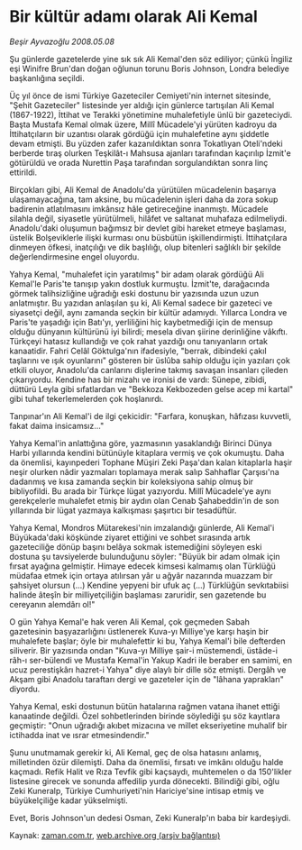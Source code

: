 # Bir kültür adamı olarak Ali Kemal

*Beşir Ayvazoğlu 2008.05.08*

<tr><td class="metin" colspan="2" style="padding-top: 20px; padding-left: 5px; padding-right: 10px;">Şu günlerde gazetelerde yine sık sık Ali Kemal'den söz ediliyor; çünkü İngiliz eşi Winifre Brun'dan doğan oğlunun torunu Boris Johnson, Londra belediye başkanlığına seçildi.</td></tr><tr><td class="metin" colspan="2" style="padding-top: 20px; padding-left: 5px; padding-right: 10px;"><p>Üç yıl önce de ismi Türkiye Gazeteciler Cemiyeti'nin internet sitesinde, "Şehit Gazeteciler" listesinde yer aldığı için günlerce tartışılan Ali Kemal (1867-1922), İttihat ve Terakki yönetimine muhalefetiyle ünlü bir gazeteciydi. Başta Mustafa Kemal olmak üzere, Millî Mücadele'yi yürüten kadroyu da İttihatçıların bir uzantısı olarak gördüğü için muhalefetine aynı şiddetle devam etmişti. Bu yüzden zafer kazanıldıktan sonra Tokatlıyan Oteli'ndeki berberde tıraş olurken Teşkilât-ı Mahsusa ajanları tarafından kaçırılıp İzmit'e götürüldü ve orada Nurettin Paşa tarafından sorgulandıktan sonra linç ettirildi.
<p>Birçokları gibi, Ali Kemal de Anadolu'da yürütülen mücadelenin başarıya ulaşamayacağına, tam aksine, bu mücadelenin işleri daha da zora sokup badirenin atlatılmasını imkânsız hâle getireceğine inanmıştı. Mücadele silahla değil, siyasetle yürütülmeli, hilâfet ve saltanat muhafaza edilmeliydi. Anadolu'daki oluşumun bağımsız bir devlet gibi hareket etmeye başlaması, üstelik Bolşeviklerle ilişki kurması onu büsbütün işkillendirmişti. İttihatçılara dinmeyen öfkesi, inatçılığı ve dik başlılığı, olup bitenleri sağlıklı bir şekilde değerlendirmesine engel oluyordu. 
<p>Yahya Kemal, "muhalefet için yaratılmış" bir adam olarak gördüğü Ali Kemal'le Paris'te tanışıp yakın dostluk kurmuştu. İzmit'te, darağacında görmek talihsizliğine uğradığı eski dostunu bir yazısında uzun uzun anlatmıştır. Bu yazıdan anlaşılan şu ki, Ali Kemal sadece bir gazeteci ve siyasetçi değil, aynı zamanda seçkin bir kültür adamıydı. Yıllarca Londra ve Paris'te yaşadığı için Batı'yı, yerliliğini hiç kaybetmediği için de mensup olduğu dünyanın kültürünü iyi bilirdi; mesela divan şiirine derinliğine vâkıftı. Türkçeyi hatasız kullandığı ve çok rahat yazdığı onu tanıyanların ortak kanaatidir. Fahri Celâl Göktulga'nın ifadesiyle, "berrak, dibindeki çakıl taşlarını ve ışık oyunlarını" gösteren bir üslûba sahip olduğu için yazıları çok etkili oluyor, Anadolu'da canlarını dişlerine takmış savaşan insanları çileden çıkarıyordu. Kendine has bir mizahı ve ironisi de vardı: Sünepe, zibidi, düttürü Leyla gibi sıfatlardan ve "Bekkoza Kekbozeden gelse acep mi kartal" gibi tuhaf tekerlemelerden çok hoşlanırdı. 
<p>Tanpınar'ın Ali Kemal'i de ilgi çekicidir: "Farfara, konuşkan, hâfızası kuvvetli, fakat daima insicamsız..."
<p>Yahya Kemal'in anlattığına göre, yazmasının yasaklandığı Birinci Dünya Harbi yıllarında kendini bütünüyle kitaplara vermiş ve çok okumuştu. Daha da önemlisi, kayınpederi Tophane Müşiri Zeki Paşa'dan kalan kitaplarla haşir neşir olurken nâdir yazmaları toplamaya merak salıp Sahhaflar Çarşısı'na dadanmış ve kısa zamanda seçkin bir koleksiyona sahip olmuş bir bibliyofildi. Bu arada bir Türkçe lügat yazıyordu. Millî Mücadele'ye aynı gerekçelerle muhalefet etmiş bir aydın olan Cenab Şahabeddin'in de son yıllarında bir lügat yazmaya kalkışması şaşırtıcı bir tesadüftür. 
<p>Yahya Kemal, Mondros Mütarekesi'nin imzalandığı günlerde, Ali Kemal'i Büyükada'daki köşkünde ziyaret ettiğini ve sohbet sırasında artık gazeteciliğe dönüp başını belâya sokmak istemediğini söyleyen eski dostuna şu tavsiyelerde bulunduğunu söyler: "Büyük bir adam olmak için fırsat ayağına gelmiştir. Himaye edecek kimsesi kalmamış olan Türklüğü müdafaa etmek için ortaya atılırsan yâr u ağyâr nazarında muazzam bir şahsiyet olursun (...) Kendine yepyeni bir ufuk aç (...) Türklüğün sevkıtabiisi halinde âteşîn bir milliyetçiliğin başlaması zaruridir, sen gazetende bu cereyanın alemdârı ol!"
<p>O gün Yahya Kemal'e hak veren Ali Kemal, çok geçmeden Sabah gazetesinin başyazarlığını üstlenerek Kuva-yı Milliye'ye karşı haşin bir muhalefete başlar; öyle bir muhalefettir ki bu, Yahya Kemal'i bile defterden siliverir. Bir yazısında ondan "Kuva-yı Milliye şair-i müstemendi, üstâde-i râh-ı ser-bülendi ve Mustafa Kemal'in Yakup Kadri ile beraber en samimi, en ucuz perestişkârı hazret-i Yahya" diye alaylı bir dille söz etmişti. Dergâh ve Akşam gibi Anadolu taraftarı dergi ve gazeteler için de "lâhana yaprakları" diyordu.
<p>Yahya Kemal, eski dostunun bütün hatalarına rağmen vatana ihanet ettiği kanaatinde değildi. Özel sohbetlerinden birinde söylediği şu söz kayıtlara geçmiştir: "Onun uğradığı akıbet mizacına ve millet ekseriyetine muhalif bir ictihadda inat ve ısrar etmesindendir." 
<p>Şunu unutmamak gerekir ki, Ali Kemal, geç de olsa hatasını anlamış, milletinden özür dilemişti. Daha da önemlisi, fırsatı ve imkânı olduğu halde kaçmadı. Refik Halit ve Rıza Tevfik gibi kaçsaydı, muhtemelen o da 150'likler listesine girecek ve sonunda affedilip yurda dönecekti. Bilindiği gibi, oğlu Zeki Kuneralp, Türkiye Cumhuriyeti'nin Hariciye'sine intisap etmiş ve büyükelçiliğe kadar yükselmişti. 
<p>Evet, Boris Johnson'un dedesi Osman, Zeki Kuneralp'ın baba bir kardeşiydi.<br/></p></p></p></p></p></p></p></p></p></p></td></tr>

Kaynak: [zaman.com.tr](http://zaman.com.tr/yazar.do?yazino=686614), [web.archive.org (arşiv bağlantısı)](http://web.archive.org/web/20080509065051/http://www.zaman.com.tr:80/yazar.do?yazino=686614)
